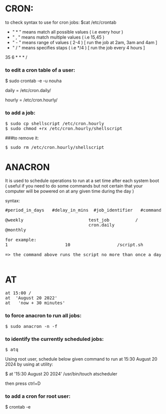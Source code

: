 # CRON:
to check syntax to use for cron jobs: $cat /etc/crontab 

* " * " means match all possible values ( i.e every hour ) 
* " , " means match multiple values ( i.e 15,45 ) 
* " - " means range of values ( 2-4 ) [ run the job at 2am, 3am and 4am ]
* " / " means specifies staps ( i.e */4 ) [ run the job every 4 hours ]

35 6 * * * /<full path to a command> 

### to edit a cron table of a user:
$ sudo crontab -e -u nouha 

daily = /etc/cron.daily/
  
hourly = /etc/cron.hourly/ 

### to add a job:
 <pre>
$ sudo cp shellscript /etc/cron.hourly 
$ sudo chmod +rx /etc/cron.hourly/shellscript 
</pre>
###to remove it:
<pre>
$ sudo rm /etc/cron.hourly/shellscript 
</pre>
  
# ANACRON
  
It is used to schedule operations to run at a set time after each system boot 
( useful if you need to do some commands but not certain that your computer will be powered on at any given time during the day ) 

syntax:
<pre>
#period_in_days   #delay_in_mins  #job_identifier   #command 

@weekly             <nb>            test_job          /<absolute_path_to_the_command> 
<nb>                                cron.daily            
@monthly 

for example: 
1                      10         <job_identifier>         /script.sh 

=> the command above runs the script no more than once a day, 10 mins after system boot 

</pre>

# AT 
<pre>
at 15:00 /<full path to cmd> 
at  'August 20 2022' 
at   'now + 30 minutes' 
</pre>

### to force anacron to run all jobs:
<pre>
$ sudo anacron -n -f 
</pre>
### to identify the currently scheduled jobs:
<pre>
$ atq 
</pre>

Using root user, schedule below given command to run at 15:30 August 20 2024 by using at utility:
  
$ at '15:30 August 20 2024' /usr/bin/touch atscheduler 

then press ctrl+D 

### to add a cron for root user:
$ crontab -e 
